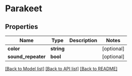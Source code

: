 # Parakeet

## Properties
Name | Type | Description | Notes
------------ | ------------- | ------------- | -------------
**color** | **string** |  | [optional] 
**sound_repeater** | **bool** |  | [optional] 

[[Back to Model list]](../../README.md#documentation-for-models) [[Back to API list]](../../README.md#documentation-for-api-endpoints) [[Back to README]](../../README.md)

